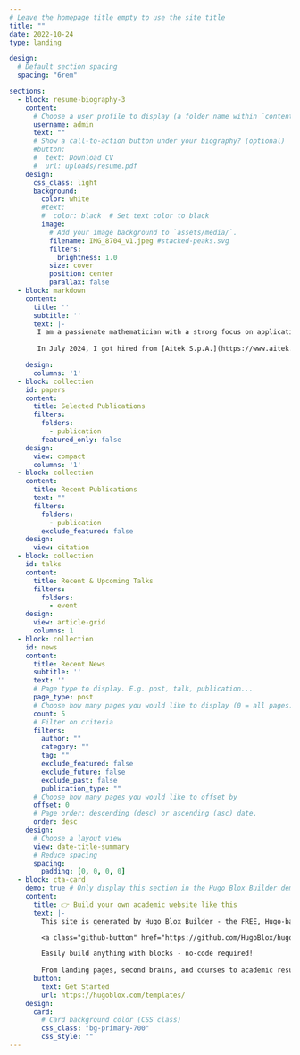 ```yaml
---
# Leave the homepage title empty to use the site title
title: ""
date: 2022-10-24
type: landing

design:
  # Default section spacing
  spacing: "6rem"

sections:
  - block: resume-biography-3
    content:
      # Choose a user profile to display (a folder name within `content/authors/`)
      username: admin
      text: ""
      # Show a call-to-action button under your biography? (optional)
      #button:
      #  text: Download CV
      #  url: uploads/resume.pdf
    design:
      css_class: light
      background:
        color: white
        #text:
        #  color: black  # Set text color to black
        image:
          # Add your image background to `assets/media/`.
          filename: IMG_8704_v1.jpeg #stacked-peaks.svg
          filters:
            brightness: 1.0
          size: cover
          position: center
          parallax: false
  - block: markdown
    content:
      title: ''
      subtitle: ''
      text: |-
       I am a passionate mathematician with a strong focus on applications of machine learning for both scientific research and industrial innovation. At the University of Genoa ([UNIGE](https://unige.it/en)), I graduated in 2020 with a master's degree in applied mathematics from the Department of Mathematics ([DIMA](https://dima.unige.it/)) and later in 2024 I received my Ph.D. in computer science from the Department of Electrical, Electronic and Telecommunications Engineering (DITEN(https://diten.unige.it/en)). Until recently I was also a visiting researcher in the Electrical Engineering and Computer Science ([EECS](https://eecs.berkeley.edu/)) department at [UC Berkeley](https://www.berkeley.edu/). My current research is on Trustworthy Artificial Intelligent (TAI), focusing especially on Reliable Machine Learning, Robust and Adversarial Machine Learning and Uncertainty Quantification (e.g. Conformal Prediction and Order Statistics). During my Ph.D., I also got interested in machine learning for science, particularly the use of Physics-Informed Neural Networks (PINNs) for learning missing dynamics and model discrepancy.
       
       In July 2024, I got hired from [Aitek S.p.A.](https://www.aitek.it/en/) where I manage industrial research projects in the areas of computer vision, logistics and innovation of critical infrastructures such as ports and highways. Meanwhile, I am also a research fellow at the Institute of Electronics and Information and Telecommunications Engineering of the National Council of Research of Italy ([CNR-IEIIT](https://www.ieiit.cnr.it/it/)).

    design:
      columns: '1'
  - block: collection
    id: papers
    content:
      title: Selected Publications
      filters:
        folders:
          - publication
        featured_only: false
    design:
      view: compact
      columns: '1'
  - block: collection
    content:
      title: Recent Publications
      text: ""
      filters:
        folders:
          - publication
        exclude_featured: false
    design:
      view: citation
  - block: collection
    id: talks
    content:
      title: Recent & Upcoming Talks
      filters:
        folders:
          - event
    design:
      view: article-grid
      columns: 1
  - block: collection
    id: news
    content:
      title: Recent News
      subtitle: ''
      text: ''
      # Page type to display. E.g. post, talk, publication...
      page_type: post
      # Choose how many pages you would like to display (0 = all pages)
      count: 5
      # Filter on criteria
      filters:
        author: ""
        category: ""
        tag: ""
        exclude_featured: false
        exclude_future: false
        exclude_past: false
        publication_type: ""
      # Choose how many pages you would like to offset by
      offset: 0
      # Page order: descending (desc) or ascending (asc) date.
      order: desc
    design:
      # Choose a layout view
      view: date-title-summary
      # Reduce spacing
      spacing:
        padding: [0, 0, 0, 0]
  - block: cta-card
    demo: true # Only display this section in the Hugo Blox Builder demo site
    content:
      title: 👉 Build your own academic website like this
      text: |-
        This site is generated by Hugo Blox Builder - the FREE, Hugo-based open source website builder trusted by 250,000+ academics like you.

        <a class="github-button" href="https://github.com/HugoBlox/hugo-blox-builder" data-color-scheme="no-preference: light; light: light; dark: dark;" data-icon="octicon-star" data-size="large" data-show-count="true" aria-label="Star HugoBlox/hugo-blox-builder on GitHub">Star</a>

        Easily build anything with blocks - no-code required!
        
        From landing pages, second brains, and courses to academic resumés, conferences, and tech blogs.
      button:
        text: Get Started
        url: https://hugoblox.com/templates/
    design:
      card:
        # Card background color (CSS class)
        css_class: "bg-primary-700"
        css_style: ""
---
```

